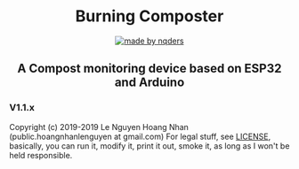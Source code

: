 <div style="text-align:center" align="center">

# Burning Composter
[![made by nqders](https://img.shields.io/badge/MADE%20BY-NQDers-blue?style=for-the-badge&logo=appveyor?logo=Linux)](https://github.com/LeNguyenHoangNhan/made-by-nqders)
## A Compost monitoring device based on ESP32 and Arduino
</div>

### V1.1.x
Copyright (c) 2019-2019 Le Nguyen Hoang Nhan (public.hoangnhanlenguyen at gmail.com)
For legal stuff, see [LICENSE](https://github.com/LeNguyenHoangNhan/BurningComposter/blob/master/LICENSE), basically, you can run it, modify it, print it out, smoke it,  as long as I won't be held responsible.
